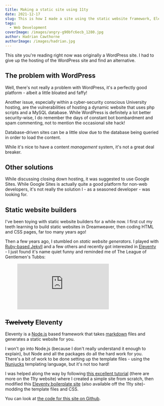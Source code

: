 ```yaml
---
title: Making a static site using 11ty
date: 2021-12-17
slug: This is how I made a site using the static website framework, Eleventy (or 11ty!)
tags:
  - Web Development
coverImage: /images/angry-g90bfc6ecb_1280.jpg
author: Hadrian Cawthorne
authorImage: /images/hadrian.jpg
---
```

This site you're reading right now was originally a WordPress site. I had to give up the hosting of the WordPress site and find an alternative.

## The problem with WordPress

Well, there's not really a problem with WordPress, it's a perfectly good platform - albeit a little bloated and faffy!

Another issue, especially within a cyber-security conscious University hosting, are the vulnerabilities of hosting a dynamic website that uses php scripts and a MySQL database.  While WordPress is definitely a lot better security-wise, I do remember the days of constant bot bombardment and spam commenting, not to mention the occasional site hack!

Database-driven sites can be a little slow due to the database being queried in order to load the content.

While it's nice to have a content *management* system, it's not a great deal breaker.

## Other solutions
While discussing closing down hosting, it was suggested to use Google Sites. While Google Sites is actually quite a good platform for non-web developers, it's not really the solution I - as a seasoned developer - was looking for.

## Static website builders
I've been toying with static website builders for a while now. I first cut my teeth learning to build static websites in Dreamweaver, then coding HTML and CSS pages, far too many years ago!

Then a few years ago, I stumbled on *static website generators*. I played with [Ruby-based Jekyll](https://jekyllrb.com/) and a few others and recently got interested in [Eleventy](https://www.11ty.dev/) - I just found it's name quiet funny and reminded me of The League of Gentlemen's Tubbs:

<figure  class="video_container">
<iframe src="https://www.youtube.com/embed/BNJgy6j9gas" title="YouTube video player" frameborder="0" allow="accelerometer; autoplay; clipboard-write; encrypted-media; gyroscope; picture-in-picture" allowfullscreen></iframe>
</figure>

## ~~Twelvety~~ Eleventy

Eleventy is a [Node.js](https://nodejs.org/en/) based framework that takes [markdown](https://www.markdownguide.org/) files and generates a static website for you.

I won't go into Node.js (because I don't really understand it enough to explain), but Node and all the packages do all the hard work for you. There's a bit of work to be done setting up the template files - using the [Nunjucks](https://mozilla.github.io/nunjucks/) templating language, but it's not too hard!

I was helped along the way by following [this excellent tutorial](https://learneleventyfromscratch.com/) (there are more on the 11ty website) where I created a simple site from scratch, then modified this [Eleventy boilerplate site](https://github.com/danurbanowicz/eleventy-netlify-boilerplate) (also available off the 11ty site)- modding the template files and CSS.

You can look at [the code for this site on Github](https://github.com/haddersbadders/edu-tel).
